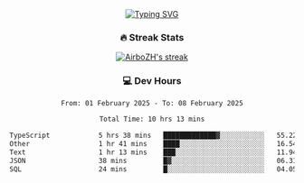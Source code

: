 
<div align="center">
  <a href="https://git.io/typing-svg"><img src="https://readme-typing-svg.demolab.com?font=Fira+Code&size=30&pause=1000&color=33F7F5&center=true&vCenter=true&width=435&lines=Hi+there+%F0%9F%91%8B+I+am+AirboZH+;Welcome+to+my+Github" alt="Typing SVG" /></a>

<h3>🔥 Streak Stats</h3>

<!-- GitHub Readme Streak Stats - https://github.com/DenverCoder1/github-readme-streak-stats -->
<p>
  <a href="https://github.com/DenverCoder1/github-readme-streak-stats">
    <img title="🔥 Get streak stats for your profile at git.io/streak-stats" alt="AirboZH's streak" src="https://streak-stats.demolab.com/?user=AirboZH&theme=monokai-metallian&hide_border=true"/>
  </a>
</p>

<h3>💻 Dev Hours</h3>
<!--START_SECTION:waka-->

```txt
From: 01 February 2025 - To: 08 February 2025

Total Time: 10 hrs 13 mins

TypeScript            5 hrs 38 mins   █████████████▓░░░░░░░░░░░   55.22 %
Other                 1 hr 41 mins    ████░░░░░░░░░░░░░░░░░░░░░   16.54 %
Text                  1 hr 13 mins    ███░░░░░░░░░░░░░░░░░░░░░░   11.94 %
JSON                  38 mins         █▓░░░░░░░░░░░░░░░░░░░░░░░   06.31 %
SQL                   24 mins         █░░░░░░░░░░░░░░░░░░░░░░░░   04.05 %
```

<!--END_SECTION:waka-->
</div>  
